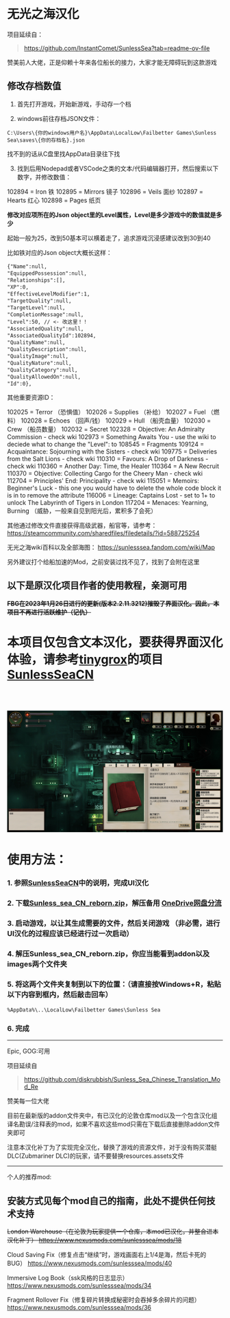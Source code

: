# 无光之海汉化

项目延续自：
>https://github.com/InstantComet/SunlessSea?tab=readme-ov-file


赞美前人大佬，正是仰赖十年来各位船长的接力，大家才能无障碍玩到这款游戏


## 修改存档数值

1. 首先打开游戏，开始新游戏，手动存一个档

2. windows前往存档JSON文件：

```
C:\Users\{你的windows用户名}\AppData\LocalLow\Failbetter Games\Sunless Sea\saves\{你的存档名}.json
```
找不到的话从C盘里找AppData目录往下找

3. 找到后用Nodepad或者VSCode之类的文本/代码编辑器打开，然后搜索以下数字，并修改数值：

102894 = Iron 铁
102895 = Mirrors 镜子
102896 = Veils 面纱
102897 = Hearts 红心
102898 = Pages 纸页

**修改对应项所在的Json object里的Level属性，Level是多少游戏中的数值就是多少**


起始一般为25，改到50基本可以横着走了，追求游戏沉浸感建议改到30到40


比如铁对应的Json object大概长这样：
```
{"Name":null,
"EquippedPossession":null,
"Relationships":[],
"XP":0,
"EffectiveLevelModifier":1,
"TargetQuality":null,
"TargetLevel":null,
"CompletionMessage":null,
"Level":50, // <- 改这里！！
"AssociatedQuality":null,
"AssociatedQualityId":102894,
"QualityName":null,
"QualityDescription":null,
"QualityImage":null,
"QualityNature":null,
"QualityCategory":null,
"QualityAllowedOn":null,
"Id":0},
```

其他重要资源ID：

102025 = Terror （恐惧值）
102026 = Supplies （补给）
102027 = Fuel （燃料）
102028 = Echoes （回声/钱）
102029 = Hull （船壳血量）
102030 = Crew （船员数量）
102032 = Secret
102328 = Objective: An Admiralty Commission - check wki
102973 = Something Awaits You - use the wiki to deciede what to change the "Level": to
108545 = Fragments
109124 = Acquaintance: Sojourning with the Sisters - check wki
109775 = Deliveries from the Salt Lions - check wki
110310 = Favours: A Drop of Darkness - check wki
110360 = Another Day: Time, the Healer
110364 = A New Recruit
110370 = Objective: Collecting Cargo for the Cheery Man - check wki
112704 = Principles' End: Principality - check wki
115051 = Memoirs: Beginner's Luck - this one you would have to delete the whole code block it is in to remove the attribute
116006 = Lineage: Captains Lost - set to 1+ to unlock The Labyrinth of Tigers in London
117204 = Menaces: Yearning, Burning （威胁，一般来自见到阳光后，累积多了会死）


其他通过修改文件直接获得高级武器，船官等，请参考：
https://steamcommunity.com/sharedfiles/filedetails/?id=588725254


无光之海wiki百科以及全部海图：
https://sunlesssea.fandom.com/wiki/Map


另外建议打个给船加速的Mod，之前安装过找不见了，找到了会附在这里


## 以下是原汉化项目作者的使用教程，亲测可用



~~**FBG在2023年1月26日进行的更新(版本2.2.11.3212)摧毁了界面汉化。因此，本项目不再进行活跃维护（记仇）**~~
# **本项目仅包含文本汉化，要获得界面汉化体验，请参考[tinygrox](https://github.com/tinygrox)的项目[SunlessSeaCN](https://github.com/tinygrox/SunlessSeaCN)**
<br />
<br />

![image](https://raw.githubusercontent.com/InstantComet/images/main/img/20221201030329_1.jpg)

# 使用方法：

### 1. 参照[SunlessSeaCN](https://github.com/tinygrox/SunlessSeaCN)中的说明，完成UI汉化

### 2. 下载[Sunless_sea_CN_reborn.zip](https://github.com/InstantComet/SunlessSea/releases/download/24.12.10/Sunless_sea_CN_reborn.zip)，解压备用  [OneDrive网盘分流](https://42witch-my.sharepoint.com/:u:/g/personal/comet_42witch_onmicrosoft_com/EVtgS1os_iNPsQ6v-bYMIBYBI2wSq-DDi8jv89iK3L9sSA?e=0UWN8F)

### 3. 启动游戏，以让其生成需要的文件，然后关闭游戏 （非必需，进行UI汉化的过程应该已经进行过一次启动）

### 4. 解压Sunless_sea_CN_reborn.zip，你应当能看到addon以及images两个文件夹

### 5. 将这两个文件夹复制到以下的位置：（请直接按Windows+R，粘贴以下内容到框内，然后敲击回车）
```
%AppData%\..\LocalLow\Failbetter Games\Sunless Sea
```

### 6. 完成
***

Epic, GOG:可用

项目延续自

>https://github.com/diskrubbish/Sunless_Sea_Chinese_Translation_Mod_Re

赞美每一位大佬

目前在最新版的addon文件夹中，有已汉化的沦敦仓库mod以及一个包含汉化组译名勘误/注释表的mod，如果不喜欢这些mod只需在下载后直接删除addon文件夹即可

注意本汉化补丁为了实现完全汉化，替换了游戏的资源文件，对于没有购买潜艇DLC(Zubmariner DLC)的玩家，请不要替换resources.assets文件

***
个人的推荐mod:


## 安装方式见每个mod自己的指南，此处不提供任何技术支持

~~London Warehouse（在沦敦为玩家提供一个仓库，本mod已汉化，并整合进本汉化补丁）
https://www.nexusmods.com/sunlesssea/mods/18~~

Cloud Saving Fix（修复点击“继续”时，游戏画面右上1/4是海，然后卡死的BUG）
https://www.nexusmods.com/sunlesssea/mods/40

Immersive Log Book（ssk风格的日志显示）
https://www.nexusmods.com/sunlesssea/mods/34

Fragment Rollover Fix（修复碎片转换成秘密时会吞掉多余碎片的问题）
https://www.nexusmods.com/sunlesssea/mods/36
